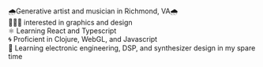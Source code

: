 🌧Generative artist and musician in Richmond, VA🌧 <br>
👩🏻‍🎨 interested in graphics and design <br>
⚛️ Learning React and Typescript <br>
🌀 Proficient in Clojure, WebGL, and Javascript <br>
🎹 Learning electronic engineering, DSP, and synthesizer design in my spare time <br>
